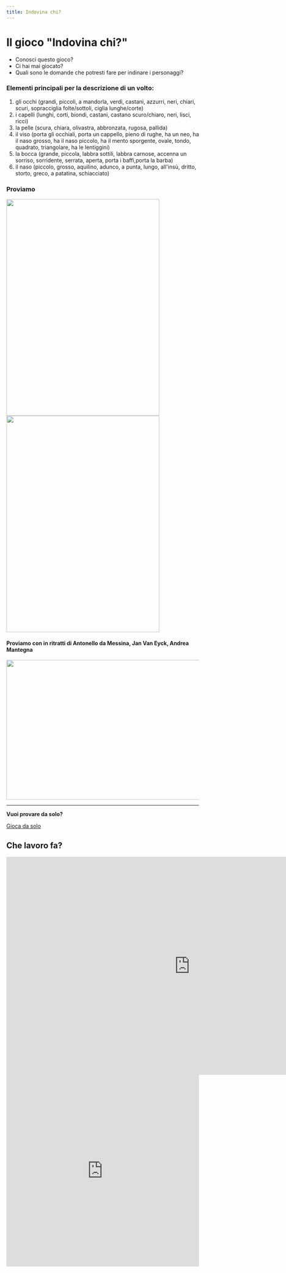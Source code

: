 ```yaml
---
title: Indovina chi?
---
```


# Il gioco "Indovina chi?"

- Conosci questo gioco? 
- Ci hai mai giocato?
- Quali sono le domande che potresti fare per indinare i personaggi?

### Elementi principali per la descrizione di un volto:
1. gli occhi (grandi, piccoli, a mandorla, verdi, castani, azzurri, neri, chiari, scuri, sopracciglia folte/sottoli, ciglia lunghe/corte)
2. i capelli (lunghi, corti, biondi, castani, castano scuro/chiaro, neri, lisci, ricci)
3. la pelle (scura, chiara, olivastra, abbronzata, rugosa, pallida)
4. il viso (porta gli occhiali, porta un cappello, pieno di rughe, ha un neo, ha il naso grosso, ha il naso piccolo, ha il mento sporgente, ovale, tondo, quadrato, triangolare, ha le lentiggini)
5. la bocca (grande, piccola, labbra sottili, labbra carnose, accenna un sorriso, sorridente, serrata, aperta, porta i baffi,porta la barba) 
6. il naso (piccolo, grosso, aquilino, adunco, a punta, lungo, all'insù, dritto, storto, greco, a patatina, schiacciato)



### Proviamo
<img src="https://pianetabambini.it/wp-content/uploads/2014/06/Carte-Indovina-Chi-2.jpg" 
width="400" height="565"> <img src="https://pianetabambini.it/wp-content/uploads/2014/06/Carte-Indovina-Chi-1.jpg" 
width="400" height="565"> 

#### Proviamo con in ritratti di Antonello da Messina, Jan Van Eyck, Andrea Mantegna

<img src="{{site.baseurl}}/img/portrait.png" 
width="605" height="365">

___________

**Vuoi provare da solo?**

[Gioca da solo](https://www.bookwidgets.com/play/67QS6N?teacher_id=6362238727225344)

## Che lavoro fa?

<iframe src="https://docs.google.com/presentation/d/e/2PACX-1vRTm9yuWfm-x3M-O3si_8xVifz10F8HTCDsaIZuI7or5LdvWpZFV3_rQBpuKhgh2-nxPEyJz1QEngZA/embed?start=false&loop=false&delayms=3000" frameborder="0" width="960" height="569" allowfullscreen="true" mozallowfullscreen="true" webkitallowfullscreen="true"></iframe>

<iframe src="https://learningapps.org/watch?app=3590091" style="border:0px;width:100%;height:500px" webkitallowfullscreen="true" mozallowfullscreen="true"></iframe>


